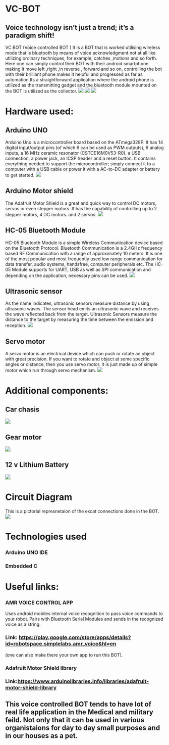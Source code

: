 # VC-BOT
## Voice technology isn’t just a trend; it’s a paradigm shift!
VC BOT (Voice controlled BOT ) It is a BOT that is worked utilising wireless mode 
that is bluetooth by means of voice acknowledgment not at all like utilizing ordinary techniques, for example, 
catches ,motions and so forth. Here one can simply control their BOT with their android smartphone
making it move left ,right ,in reverse , forward and so on, controlling the bot with their brilliant 
phone makes it helpful and progressed as far as automation.Its a straightforward 
application where the android phone is utilized as the transmitting gadget and the 
bluetooth module mounted on the BOT is utilized as the collector.
![](Botfront.jpeg) ![](Botzoom.jpeg) ![](Botside.jpeg)
# Hardware used:
## Arduino UNO
Arduino Uno is a microcontroller board based on the ATmega328P. It has 14 digital input/output pins (of which 6 can be used as PWM outputs), 6 analog inputs, a 16 MHz ceramic resonator (CSTCE16M0V53-R0), a USB connection, a power jack, an ICSP header and a reset button. It contains everything needed to support the microcontroller; simply connect it to a computer with a USB cable or power it with a AC-to-DC adapter or battery to get started.
![](arduino_uno_large.png)
## Arduino Motor shield 
The Adafruit Motor Shield is a great and quick way to control DC motors, servos or even stepper motors. It has the capability of controlling up to 2 stepper motors, 4 DC motors. and 2 servos.
![](AdafuitMotordriver.jpg)
## HC-05 Bluetooth Module
HC-05 Bluetooth Module is a simple Wireless Communication device based on the Bluetooth Protocol. 
Bluetooth Communication is a 2.4GHz frequency based RF Communication with a range of approximately 10 meters. It is one of the most popular and most frequently used low range communication for data transfer, audio systems, handsfree, computer peripherals etc.
The HC-05 Module supports for UART, USB as well as SPI communication and depending on the application, necessary pins can be used. 
![](HC05Bluetoothmodule.png)
## Ultrasonic sensor
As the name indicates, ultrasonic sensors measure distance by using ultrasonic waves. The sensor head emits an ultrasonic wave and receives the wave reflected back from the target. Ultrasonic Sensors measure the distance to the target by measuring the time between the emission and reception.
![](ultrasonicsensors.jpeg)
## Servo motor
A servo motor is an electrical device which can push or rotate an object with great precision. If you want to rotate and object at some specific angles or distance, then you use servo motor. It is just made up of simple motor which run through servo mechanism.
![](Servomotor.jpeg)
# Additional components:
## Car chasis
![](Car-chasis1.jpeg)
## Gear motor
![](gearmotor.jpg)
## 12 v Lithium Battery
![](12vLithiumBattery.jpeg)
# Circuit Diagram
This is a pictorial represnetaion of the excat connections done in the BOT.
![](circuitdiagram.jpeg)
# Technologies used
  ### Arduino UNO IDE
  ### Embedded C
# Useful links:
  ### AMR VOICE CONTROL APP
  Uses android mobiles internal voice recognition to pass voice commands to your robot. Pairs with Bluetooth Serial Modules and sends in the recognized voice as a string. 
  ### Link: https://play.google.com/store/apps/details?id=robotspace.simplelabs.amr_voice&hl=en
  (one can also make there your own app to run this BOT).
  ### Adafruit Motor Shield library
  ### Link:https://www.arduinolibraries.info/libraries/adafruit-motor-shield-library
## This voice controlled BOT tends to have lot of real life application in the Medical and military feild. Not only that it can be used in various organistaions for day to day   small purposes and in our houses as a pet.
   
 

